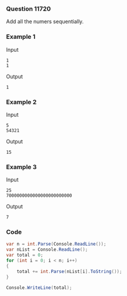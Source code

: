 ### Question 11720
Add all the numers sequentially.

### Example 1
Input
```
1
1
```
Output
```
1
``` 

### Example 2
Input
```
5
54321
```
Output
```
15
```

### Example 3
Input
```
25
7000000000000000000000000
```
Output
```
7
```

### Code
```c#
var n = int.Parse(Console.ReadLine());
var nList = Console.ReadLine();
var total = 0;
for (int i = 0; i < n; i++)
{
    total += int.Parse(nList[i].ToString());
}

Console.WriteLine(total);
```
